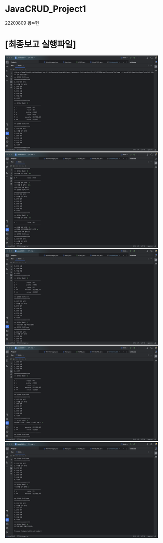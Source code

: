 # JavaCRUD_Project1

22200809 황수현

<h1>[최종보고 실행파일]</h1>
   <img src="loading&list.png">
   <img src="update&delete.png">
   <img src="list&save.png">
   <img src="list&level.png">
   <img src="search&quit.png">

